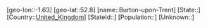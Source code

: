 ﻿---
location: [52.8,-1.63]
type: City
tags:
- geo/City


SpocWebEntityId: 29421
isDeleted: false
confidential: public

---
[geo-lon::-1.63]
[geo-lat::52.8]
[name::Burton-upon-Trent]
[State::]
[Country::[United_Kingdom](geo/Continent/Europe/United_Kingdom.md)]
[StateId::]
[Population::]
[Unknown::]

